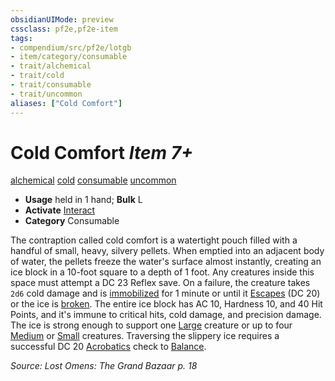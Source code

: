 ```yaml
---
obsidianUIMode: preview
cssclass: pf2e,pf2e-item
tags:
- compendium/src/pf2e/lotgb
- item/category/consumable
- trait/alchemical
- trait/cold
- trait/consumable
- trait/uncommon
aliases: ["Cold Comfort"]
---
```

# Cold Comfort *Item 7+*  
[alchemical](../../../Rules/traits/alchemical.md)  [cold](../../../Rules/traits/cold.md)  [consumable](../../../Rules/traits/consumable.md)  [uncommon](../../../Rules/traits/uncommon.md)  

- **Usage** held in 1 hand; **Bulk** L
- **Activate** [Interact](../../../Rules/actions/interact.md)
- **Category** Consumable

The contraption called cold comfort is a watertight pouch filled with a handful of small, heavy, silvery pellets. When emptied into an adjacent body of water, the pellets freeze the water's surface almost instantly, creating an ice block in a 10-foot square to a depth of 1 foot. Any creatures inside this space must attempt a DC 23 Reflex save. On a failure, the creature takes `2d6` cold damage and is [immobilized](../../../Rules/conditions.md#Immobilized) for 1 minute or until it [Escapes](../../../Rules/actions/escape.md) (DC 20) or the ice is [broken](../../../Rules/conditions.md#Broken). The entire ice block has AC 10, Hardness 10, and 40 Hit Points, and it's immune to critical hits, cold damage, and precision damage. The ice is strong enough to support one [Large](../../../Rules/traits/large-b1.md) creature or up to four [Medium](../../../Rules/traits/medium-b1.md) or [Small](../../../Rules/traits/small-b1.md) creatures. Traversing the slippery ice requires a successful DC 20 [Acrobatics](../../skills.md#Acrobatics) check to [Balance](../../../Rules/actions/balance.md).

*Source: Lost Omens: The Grand Bazaar p. 18*
